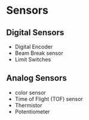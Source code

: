 # Sensors

## Digital Sensors
- Digital Encoder
- Beam Break sensor
- Limit Switches

## Analog Sensors
- color sensor
- Time of Flight (TOF) sensor
- Thermistor
- Potentiometer